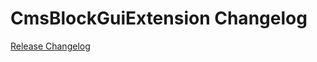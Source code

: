 # CmsBlockGuiExtension Changelog

[Release Changelog](https://github.com/spryker/cms-block-gui-extension/releases)
